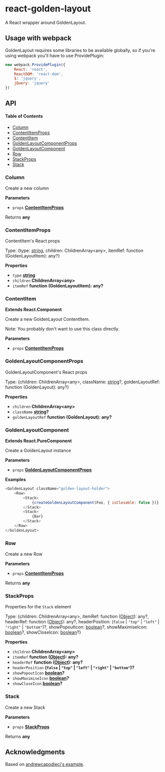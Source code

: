 # react-golden-layout

A React wrapper around GoldenLayout.

## Usage with webpack

GoldenLayout requires some libraries to be available globally, so if you're using webpack you'll have to use ProvidePlugin:

```javascript
new webpack.ProvidePlugin({
    React: 'react',
    ReactDOM: 'react-dom',
    $: 'jquery',
    jQuery: 'jquery'
})
```

## API

<!-- Generated by documentation.js. Update this documentation by updating the source code. -->

#### Table of Contents

-   [Column](#column)
-   [ContentItemProps](#contentitemprops)
-   [ContentItem](#contentitem)
-   [GoldenLayoutComponentProps](#goldenlayoutcomponentprops)
-   [GoldenLayoutComponent](#goldenlayoutcomponent)
-   [Row](#row)
-   [StackProps](#stackprops)
-   [Stack](#stack)

### Column

Create a new column

**Parameters**

-   `props` **[ContentItemProps](#contentitemprops)** 

Returns **any** 

### ContentItemProps

ContentItem's React props

Type: {type: [string](https://developer.mozilla.org/docs/Web/JavaScript/Reference/Global_Objects/String), children: ChildrenArray&lt;any>, itemRef: function (GoldenLayoutItem): any?}

**Properties**

-   `type` **[string](https://developer.mozilla.org/docs/Web/JavaScript/Reference/Global_Objects/String)** 
-   `children` **ChildrenArray&lt;any>** 
-   `itemRef` **function (GoldenLayoutItem): any?** 

### ContentItem

**Extends React.Component**

Create a new GoldenLayout ContentItem.

Note: You probably don't want to use this class directly.

**Parameters**

-   `props` **[ContentItemProps](#contentitemprops)** 

### GoldenLayoutComponentProps

GoldenLayoutComponent's React props

Type: {children: ChildrenArray&lt;any>, className: [string](https://developer.mozilla.org/docs/Web/JavaScript/Reference/Global_Objects/String)?, goldenLayoutRef: function (GoldenLayout): any?}

**Properties**

-   `children` **ChildrenArray&lt;any>** 
-   `className` **[string](https://developer.mozilla.org/docs/Web/JavaScript/Reference/Global_Objects/String)?** 
-   `goldenLayoutRef` **function (GoldenLayout): any?** 

### GoldenLayoutComponent

**Extends React.PureComponent**

Create a GoldenLayout instance

**Parameters**

-   `props` **[GoldenLayoutComponentProps](#goldenlayoutcomponentprops)** 

**Examples**

```javascript
<GoldenLayout className="golden-layout-holder">
    <Row>
        <Stack>
            {createGoldenLayoutComponent(Foo, { isClosable: false })}
        </Stack>
        <Stack>
            {Bar}
        </Stack>
    </Row>
</GoldenLayout>
```

### Row

Create a new Row

**Parameters**

-   `props` **[ContentItemProps](#contentitemprops)** 

Returns **any** 

### StackProps

Properties for the `Stack` element

Type: {children: ChildrenArray&lt;any>, itemRef: function ([Object](https://developer.mozilla.org/docs/Web/JavaScript/Reference/Global_Objects/Object)): any?, headerRef: function ([Object](https://developer.mozilla.org/docs/Web/JavaScript/Reference/Global_Objects/Object)): any?, headerPosition: (`false` \| `"top"` \| `"left"` \| `"right"` \| `"bottom"`)?, showPopoutIcon: [boolean](https://developer.mozilla.org/docs/Web/JavaScript/Reference/Global_Objects/Boolean)?, showMaximiseIcon: [boolean](https://developer.mozilla.org/docs/Web/JavaScript/Reference/Global_Objects/Boolean)?, showCloseIcon: [boolean](https://developer.mozilla.org/docs/Web/JavaScript/Reference/Global_Objects/Boolean)?}

**Properties**

-   `children` **ChildrenArray&lt;any>** 
-   `itemRef` **function ([Object](https://developer.mozilla.org/docs/Web/JavaScript/Reference/Global_Objects/Object)): any?** 
-   `headerRef` **function ([Object](https://developer.mozilla.org/docs/Web/JavaScript/Reference/Global_Objects/Object)): any?** 
-   `headerPosition` **(`false` \| `"top"` \| `"left"` \| `"right"` \| `"bottom"`)?** 
-   `showPopoutIcon` **[boolean](https://developer.mozilla.org/docs/Web/JavaScript/Reference/Global_Objects/Boolean)?** 
-   `showMaximiseIcon` **[boolean](https://developer.mozilla.org/docs/Web/JavaScript/Reference/Global_Objects/Boolean)?** 
-   `showCloseIcon` **[boolean](https://developer.mozilla.org/docs/Web/JavaScript/Reference/Global_Objects/Boolean)?** 

### Stack

Create a new Stack

**Parameters**

-   `props` **[StackProps](#stackprops)** 

Returns **any** 

## Acknowledgments

Based on [andrewcapodieci's example](https://github.com/andrewcapodieci/golden-layout-react-redux/).
